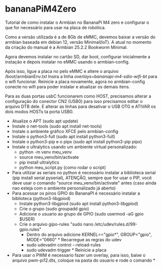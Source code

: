 # bananaPiM4Zero
Tutorial de como instalar o Armbian no BananaPi M4 zero e configurar o que for necessário para usar na placa de robótica.

Como a versão utilizada é a de 8Gb de eMMC, devemos baixar a versão do armbian baseada em debian 12, versão Minimal(IoT). A atual no momento da criação do manual é a Armbian 25.2.2 Bookworm Minimal.

Agora devemos instalar no cartão SD, dar boot, configurar inicialmente a instação e depois instalar no eMMC usando o armbian-config.

Após isso, ligue a placa no pelo eMMC e altere o arquivo /boot/armbianEnv.txt
Insira a linha *overlays=bananapi-m4-sdio-wifi-bt* para o wifi funcionar.
Reinicie a placa novamente, agora no armbian-config conecte no wifi para poder instalar e atualizar os demais itens.

Para as duas portas usbC funcionarem como HOST, precisamos alterar a configuração do conector CN2 (USB0) para isso precisamos editar o arquivo DTB dele. E alterar as linhas para desativar o USB OTG e ATIVAR os dois modos HOSTs ta porta USB0.

* Atualize o APT (sudo apt update)
* Instale o net-tools (sudo apt install net-tools)
* Instale o ambiente gráfico XFCE pelo armbian-config
* Instale o python3-full (sudo apt install python3-full)
* Instale o python3-pip e o pipx (sudo apt install python3-pip pipx)
* Instale o ultralytics usando um ambiente virtual personalizado:
    * python -m venv meu_venv
    * source meu_venv/bin/activate  
    * pip install ultralytics
    * python meu_script.py (como rodar o script)
* Para utilizar as seriais no python é necessário instalar a biblioteca serial (pip install serial pyserial), ATENÇÂO, sempre que for usar o PIP, você deve usar o comando "source meu_venv/bin/activate" antes (caso ainda nao esteja com o ambiente personalizado já aberto)
* Para acessar os pinos GPIO do BananaPI é necessário instalar a biblioteca (python3-libgpiod)
     * Instale python3-libgpiod (sudo apt install python3-libgpiod)
     * Crie o grupo (sudo groupadd gpio)
     * Adicione o usuario ao grupo de GPIO (sudo usermod -aG gpio $USER)
     * Crie o arquivo gipo-rules "sudo nano /etc/udev/rules.d/99-gpio.rules"
          * Dentro do arquivo adicione KERNEL=="gpio*", GROUP="gpio", MODE="0660"
      * Recarregue as regras do udev
         * sudo udevadm control --reload-rules
         * sudo udevadm trigger
      * Reinicie a placa
* Para usar o PWM é necessario fazer um overlay, para isso, baixe o arquivo pwm-pi12.dts, coloque na pasta do usuario e rode o comando
     *
